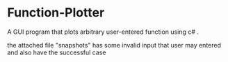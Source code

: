 # Function-Plotter
A GUI program that plots arbitrary user-entered function using c# .

the attached file "snapshots" has some invalid input that user may entered and also have the successful case 
